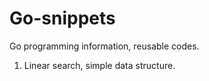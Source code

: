 # Go-snippets
Go programming information, reusable codes.

1. Linear search, simple data structure.

